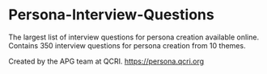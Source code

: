 # Persona-Interview-Questions
The largest list of interview questions for persona creation available online.
Contains 350 interview questions for persona creation from 10 themes.

Created by the APG team at QCRI.
https://persona.qcri.org
